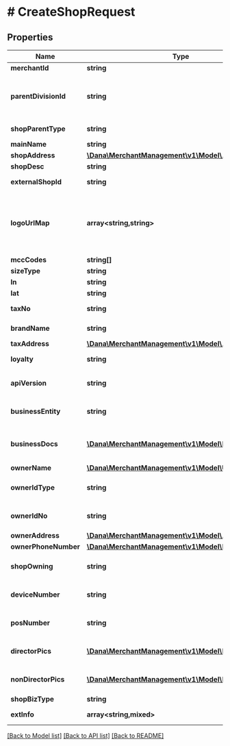 # # CreateShopRequest

## Properties

Name | Type | Description | Notes
------------ | ------------- | ------------- | -------------
**merchantId** | **string** | Merchant id |
**parentDivisionId** | **string** | Parent division ID. Required when shopParentType is DIVISION or EXTERNAL_DIVISION | [optional]
**shopParentType** | **string** | Parent type for the shop |
**mainName** | **string** | Shop name |
**shopAddress** | [**\Dana\MerchantManagement\v1\Model\AddressInfo**](AddressInfo.md) |  | [optional]
**shopDesc** | **string** | Shop description | [optional]
**externalShopId** | **string** | External shop identifier |
**logoUrlMap** | **array<string,string>** | Logo images encoded in base64. Keys can be LOGO, PC_LOGO, MOBILE_LOGO. Images must be PNG format. | [optional]
**mccCodes** | **string[]** | MCC codes | [optional]
**sizeType** | **string** | Size type of the shop |
**ln** | **string** | Longitude | [optional]
**lat** | **string** | Latitude | [optional]
**taxNo** | **string** | Tax number (NPWP). Must be 15 digits | [optional]
**brandName** | **string** | Legal name/tax name | [optional]
**taxAddress** | [**\Dana\MerchantManagement\v1\Model\AddressInfo**](AddressInfo.md) |  | [optional]
**loyalty** | **string** | Flag for loyalty category | [optional]
**apiVersion** | **string** | API version flag. Use &gt; 2 for new attributes | [optional]
**businessEntity** | **string** | Business entity type. Required if apiVersion &gt; 2 | [optional]
**businessDocs** | [**\Dana\MerchantManagement\v1\Model\BusinessDocs[]**](BusinessDocs.md) | Business documents. Required if apiVersion &gt; 2 | [optional]
**ownerName** | [**\Dana\MerchantManagement\v1\Model\UserName**](UserName.md) |  | [optional]
**ownerIdType** | **string** | Owner ID type. Required if apiVersion &gt; 2 | [optional]
**ownerIdNo** | **string** | Owner ID number. Required if apiVersion &gt; 2 | [optional]
**ownerAddress** | [**\Dana\MerchantManagement\v1\Model\AddressInfo**](AddressInfo.md) |  | [optional]
**ownerPhoneNumber** | [**\Dana\MerchantManagement\v1\Model\MobileNoInfo**](MobileNoInfo.md) |  | [optional]
**shopOwning** | **string** | Shop ownership type. Required if apiVersion &gt; 2 | [optional]
**deviceNumber** | **string** | Device number. Required if apiVersion &gt; 2 | [optional]
**posNumber** | **string** | POS number. Required if apiVersion &gt; 2 | [optional]
**directorPics** | [**\Dana\MerchantManagement\v1\Model\PicInfo[]**](PicInfo.md) | Director PICs. Required if apiVersion &gt; 2 | [optional]
**nonDirectorPics** | [**\Dana\MerchantManagement\v1\Model\PicInfo[]**](PicInfo.md) | Non-director PICs. Required if apiVersion &gt; 2 | [optional]
**shopBizType** | **string** | Shop business type | [optional]
**extInfo** | **array<string,mixed>** | Extended information | [optional]

[[Back to Model list]](../../README.md#models) [[Back to API list]](../../README.md#endpoints) [[Back to README]](../../README.md)
